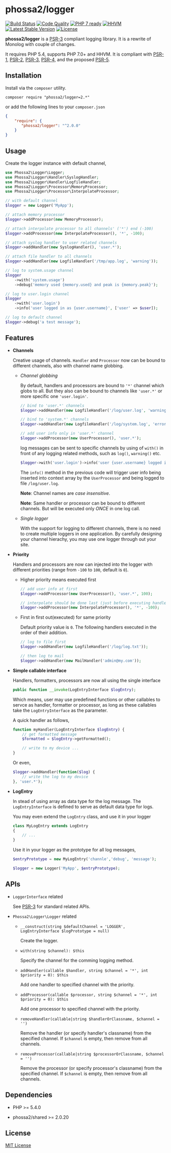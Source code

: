 # phossa2/logger
[![Build Status](https://travis-ci.org/phossa2/logger.svg?branch=master)](https://travis-ci.org/phossa2/logger)
[![Code Quality](https://scrutinizer-ci.com/g/phossa2/logger/badges/quality-score.png?b=master)](https://scrutinizer-ci.com/g/phossa2/logger/)
[![PHP 7 ready](http://php7ready.timesplinter.ch/phossa2/logger/master/badge.svg)](https://travis-ci.org/phossa2/logger)
[![HHVM](https://img.shields.io/hhvm/phossa2/logger.svg?style=flat)](http://hhvm.h4cc.de/package/phossa2/logger)
[![Latest Stable Version](https://img.shields.io/packagist/vpre/phossa2/logger.svg?style=flat)](https://packagist.org/packages/phossa2/logger)
[![License](https://poser.pugx.org/phossa2/logger/license)](http://mit-license.org/)

**phossa2/logger** is a [PSR-3][PSR-3] compliant logging library. It is a
rewrite of Monolog with couple of changes.

It requires PHP 5.4, supports PHP 7.0+ and HHVM. It is compliant with
[PSR-1][PSR-1], [PSR-2][PSR-2], [PSR-3][PSR-3], [PSR-4][PSR-4], and the proposed
[PSR-5][PSR-5].

[PSR-1]: http://www.php-fig.org/psr/psr-1/ "PSR-1: Basic Coding Standard"
[PSR-2]: http://www.php-fig.org/psr/psr-2/ "PSR-2: Coding Style Guide"
[PSR-3]: http://www.php-fig.org/psr/psr-3/ "PSR-3: Logger Interface"
[PSR-4]: http://www.php-fig.org/psr/psr-4/ "PSR-4: Autoloader"
[PSR-5]: https://github.com/phpDocumentor/fig-standards/blob/master/proposed/phpdoc.md "PSR-5: PHPDoc"

Installation
---
Install via the `composer` utility.

```
composer require "phossa2/logger=2.*"
```

or add the following lines to your `composer.json`

```json
{
    "require": {
       "phossa2/logger": "^2.0.0"
    }
}
```

Usage
---

Create the logger instance with default channel,

```php
use Phossa2\Logger\Logger;
use Phossa2\Logger\Handler\SyslogHandler;
use Phossa2\Logger\Handler\LogfileHandler;
use Phossa2\Logger\Processor\MemoryProcessor;
use Phossa2\Logger\Processor\InterpolateProcessor;

// with default channel
$logger = new Logger('MyApp');

// attach memory processor
$logger->addProcessor(new MemoryProcessor);

// attach interpolate processor to all channels' ('*') end (-100)
$logger->addProcessor(new InterpolateProcessor(), '*', -100);

// attach syslog handler to user related channels
$logger->addHandler(new SyslogHandler(), 'user.*');

// attach file handler to all channels
$logger->addHandler(new LogfileHandler('/tmp/app.log', 'warning'));

// log to system.usage channel
$logger
    ->with('system.usage')
    ->debug('memory used {memory.used} and peak is {memory.peak}');

// log to user.login channel
$logger
    ->with('user.login')
    ->info('user logged in as {user.username}', ['user' => $user]);

// log to default channel
$logger->debug('a test message');
```

Features
---

- <a name="channel"></a>**Channels**

  Creative usage of channels. `Handler` and `Processor` now can be bound to
  different channels, also with channel name globbing.

  - *Channel globbing*

    By default, handlers and processors are bound to `'*'` channel which globs
    to all. But they also can be bound to channels like `'user.*'` or more
    specific one `'user.login'`.

    ```php
    // bind to 'user.*' channels
    $logger->addHandler(new LogfileHandler('/log/user.log', 'warning'), 'user.*');

    // bind to 'system.*' channels
    $logger->addHandler(new LogfileHandler('/log/system.log', 'error'), 'system.*');

    // add user info only in 'user.*' channel
    $logger->addProcessor(new UserProcessor(), 'user.*');
    ```

    log messages can be sent to specific channels by using of `with()` in front
    of any logging related methods, such as `log()`, `warning()` etc.

    ```php
    $logger->with('user.login')->info('user {user.username} logged info');
    ```

    The `info()` method in the previous code will trigger user info being
    inserted into context array by the `UserProcessor` and being logged to file
    `/log/user.log`.

    **Note**: Channel names are *case insensitive*.

    **Note**: Same handler or processor can be bound to different channels. But
    will be executed only *ONCE* in one log call.

  - *Single logger*

    With the support for logging to different channels, there is no need to
    create multiple loggers in one application. By carefully designing your
    channel hierachy, you may use one logger through out your site.

- <a name="priority"></a>**Priority**

  Handlers and processors are now can injected into the logger with different
  priorities (range from `-100` to `100`, default is `0`).

  - Higher priority means executed first

    ```php
    // add user info at first
    $logger->addProcessor(new UserProcessor(), 'user.*', 100);

    // interpolate should be done last (just before executing handlers)
    $logger->addProcessor(new InterpolateProcessor(), '*', -100);
    ```

  - First in first out(executed) for same priority

    Default priority value is `0`. The following handlers executed in the
    order of their addition.

    ```php
    // log to file first
    $logger->addHandler(new LogfileHandler('/log/log.txt'));

    // then log to mail
    $logger->addHandler(new MailHandler('admin@my.com'));
    ```

- <a name="callable"></a>**Simple callable interface**

  Handlers, formatters, processors are now all using the single interface

  ```php
  public function __invoke(LogEntryInterface $logEntry);
  ```

  Which means, user may use predefined functions or other callables to servce
  as handler, formatter or processor, as long as these callables take the
  `LogEntryInterface` as the parameter.

  A quick handler as follows,

  ```php
  function myHandler(LogEntryInterface $logEntry) {
      // get formatted message
      $formatted = $logEntry->getFormatted();

      // write to my device ...
  }
  ```

  Or even,

  ```php
  $logger->addHandler(function($log) {
      // write the log to my device
  }, 'user.*');
  ```

- <a name="entry"></a>**LogEntry**

  In stead of using array as data type for the log message. The
  `LogEntryInterface` is defined to serve as default data type for logs.

  You may even extend the `LogEntry` class, and use it in your logger

  ```php
  class MyLogEntry extends LogEntry
  {
      // ...
  }
  ```

  Use it in your logger as the prototype for all log messages,

  ```php
  $entryPrototype = new MyLogEntry('channle','debug', 'message');

  $logger = new Logger('MyApp', $entryPrototype);
  ```

APIs
---

- <a name="loggerInterface"></a>`LoggerInterface` related

  See [PSR-3][PSR-3] for standard related APIs.

- <a name="logger"></a>`Phossa2\Logger\Logger` related

  - `__construct(string $defaultChannel = 'LOGGER', LogEntryInterface $logPrototype = null)`

    Create the logger.

  - `with(string $channel): $this`

    Specify the channel for the comming logging method.

  - `addHandler(callable $handler, string $channel = '*', int $priority = 0): $this`

    Add one handler to specified channel with the priority.

  - `addProcessor(callable $processor, string $channel = '*', int $priority = 0): $this`

    Add one processor to specified channel with the priority.

  - `removeHandler(callable|string $handlerOrClassname, $channel = '')`

    Remove the handler (or specify handler's classname) from the specified
    channel. If `$channel` is empty, then remove from all channels.

  - `removeProcessor(callable|string $processorOrClassname, $channel = '')`

    Remove the processor (or specify processor's classname) from the specified
    channel. If `$channel` is empty, then remove from all channels.

Dependencies
---

- PHP >= 5.4.0

- phossa2/shared >= 2.0.20

License
---

[MIT License](http://mit-license.org/)
